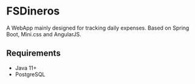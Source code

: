 # FSDineros

A WebApp mainly designed for tracking daily expenses. Based on Spring Boot, Mini.css and AngularJS.

## Requirements

- Java 11+
- PostgreSQL